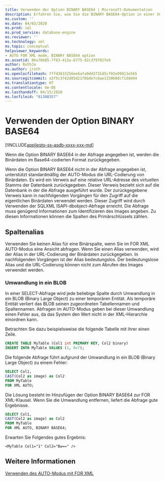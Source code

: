```yaml
---
title: Verwenden der Option BINARY BASE64 | Microsoft-Dokumentation
description: Erfahren Sie, wie Sie die BINARY BASE64-Option in einer SQL-Abfrage verwenden, um Binärdaten im Base64-Codierungsformat zurückzugeben.
ms.custom: ''
ms.date: 04/03/2020
ms.prod: sql
ms.prod_service: database-engine
ms.reviewer: ''
ms.technology: xml
ms.topic: conceptual
helpviewer_keywords:
- AUTO FOR XML mode, BINARY BASE64 option
ms.assetid: 86a7bb85-7f83-412a-b775-d2c379702fe9
author: RothJa
ms.author: jroth
ms.openlocfilehash: fffd3833256ee6afa9dd3731d5cf02e99913e565
ms.sourcegitcommit: a3f5c3742d85d21f6bde7c6ae133060dcf1ddd44
ms.translationtype: HT
ms.contentlocale: de-DE
ms.lasthandoff: 04/15/2020
ms.locfileid: "81388357"
---
```

# <a name="use-the-binary-base64-option"></a>Verwenden der Option BINARY BASE64

[!INCLUDE[appliesto-ss-asdb-xxxx-xxx-md](../../includes/appliesto-ss-asdb-xxxx-xxx-md.md)]

Wenn die Option BINARY BASE64 in der Abfrage angegeben ist, werden die Binärdaten im Base64-codierten Format zurückgegeben.

Wenn die Option BINARY BASE64 nicht in der Abfrage angegeben ist, unterstützt standardmäßig der AUTO-Modus die URL-Codierung von Binärdaten. Es wird ein Verweis auf eine relative URL-Adresse des virtuellen Stamms der Datenbank zurückgegeben. Dieser Verweis bezieht sich auf die Datenbank in der die Abfrage ausgeführt wurde. Der zurückgegebene Verweis kann in nachfolgenden Vorgängen für den Zugriff auf die eigentlichen Binärdaten verwendet werden. Dieser Zugriff wird durch Verwenden der SQLXML ISAPI-dbobject-Abfrage erreicht. Die Abfrage muss genügend Informationen zum Identifizieren des Images angeben. Zu diesen Informationen können die Spalten des Primärschlüssels zählen.

## <a name="column-alias"></a>Spaltenalias

Verwenden Sie keinen Alias für eine Binärspalte, wenn Sie im FOR XML AUTO-Modus eine Ansicht abfragen. Wenn Sie einen Alias verwenden, wird der Alias in der URL-Codierung der Binärdaten zurückgegeben. In nachfolgenden Vorgängen ist der Alias bedeutungslos. Der bedeutungslose Alias und die URL-Codierung können nicht zum Abrufen des Images verwendet werden.

### <a name="cast-to-a-blob"></a>Umwandlung in ein BLOB

In einer SELECT-Abfrage wird jede beliebige Spalte durch Umwandlung in ein BLOB (Binary Large Object) zu einer temporären Entität. Als temporäre Entität verliert das BLOB seinen zugeordneten Tabellennamen und Spaltennamen. Abfragen im AUTO-Modus geben bei dieser Umwandlung einen Fehler aus, da das System den Wert nicht in der XML-Hierarchie einordnen kann.

Betrachten Sie dazu beispielsweise die folgende Tabelle mit ihrer einen Zeile.

```sql
CREATE TABLE MyTable (Col1 int PRIMARY KEY, Col2 binary)
INSERT INTO MyTable VALUES (1, 0x7);
```

Die folgende Abfrage führt aufgrund der Umwandlung in ein BLOB (Binary Large Object) zu einem Fehler:

```sql
SELECT Col1,
CAST(Col2 as image) as Col2
FROM MyTable
FOR XML AUTO;
```

Die Lösung besteht im Hinzufügen der Option BINARY BASE64 zur FOR XML-Klausel. Wenn Sie die Umwandlung entfernen, liefert die Abfrage gute Ergebnisse.

```sql
SELECT Col1,
CAST(Col2 as image) as Col2
FROM MyTable
FOR XML AUTO, BINARY BASE64;
```

Erwarten Sie Folgendes gutes Ergebnis:

```console
<MyTable Col1="1" Col2="Bw==" />
```

## <a name="see-also"></a>Weitere Informationen

[Verwenden des AUTO-Modus mit FOR XML](../../relational-databases/xml/use-auto-mode-with-for-xml.md)
